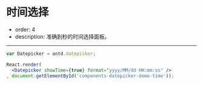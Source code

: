 # 时间选择

- order: 4
- description: 准确到秒的时间选择面板。

---

````jsx
var Datepicker = antd.datepicker;

React.render(
  <Datepicker showTime={true} format="yyyy/MM/dd HH:mm:ss" />
, document.getElementById('components-datepicker-demo-time'));
````


